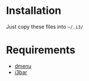 Installation
============

Just copy these files into `~/.i3/`

Requirements
============

* [dmenu](http://i3wm.org/i3bar/)
* [i3bar](http://tools.suckless.org/dmenu/) 

